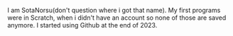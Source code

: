 I am SotaNorsu(don't question where i got that name). My first programs were in Scratch, when i didn't have an account so none of those are saved anymore.
I started using Github at the end of 2023.
